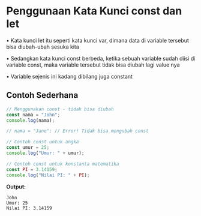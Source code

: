 # Penggunaan Kata Kunci const dan let

• Kata kunci let itu seperti kata kunci var, dimana data di variable tersebut bisa diubah-ubah sesuka kita

• Sedangkan kata kunci const berbeda, ketika sebuah variable sudah diisi di variable const, maka variable tersebut tidak bisa diubah lagi value nya

• Variable sejenis ini kadang dibilang juga constant

## Contoh Sederhana

```javascript
// Menggunakan const - tidak bisa diubah
const nama = "John";
console.log(nama);

// nama = "Jane"; // Error! Tidak bisa mengubah const

// Contoh const untuk angka
const umur = 25;
console.log("Umur: " + umur);

// Contoh const untuk konstanta matematika
const PI = 3.14159;
console.log("Nilai PI: " + PI);
```

**Output:**
```
John
Umur: 25
Nilai PI: 3.14159
```
